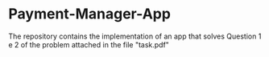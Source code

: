 # Payment-Manager-App
 The repository contains the implementation of an app that solves Question 1 e 2 of the problem attached in the file "task.pdf"

